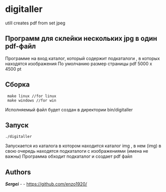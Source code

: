 # digitaller
utill creates pdf from  set jpeg

## Программ для склейки нескольких jpg в один pdf-файл
 
 Программе на вход каталог, который содержит подкаталоги , в которых находятся изображения
По умолчанию размер страницы pdf 5000 x 4500 pt




## Сборка

```
 make linux //for linux
 make windows //for win
```
Исполняемый файл будет создан в директории bin/digitaller 

## Запуск
```
./digitaller
```
Запускается из каталога в котором находится каталог img , в нем (img) в свою очередь находятся подкаталоги 
с изображениями (имена не важны)
Программа обходит подкаталог и создает pdf файл 


## Authors

***Sergei*** - - https://github.com/enzo1920/

